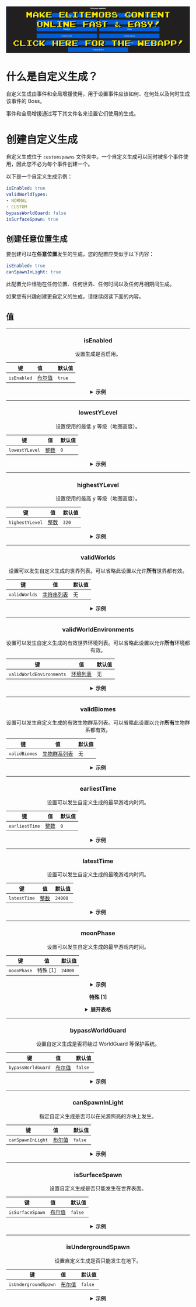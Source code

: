 [![webapp_banner.jpg](../../../img/wiki/webapp_banner.jpg)](https://magmaguy.com/webapp/webapp.html)

# 什么是自定义生成？

自定义生成由事件和全局增援使用，用于设置事件应该如何、在何处以及何时生成该事件的 Boss。

事件和全局增援通过写下其文件名来设置它们使用的生成。

# 创建自定义生成

自定义生成位于 `customspawns` 文件夹中。一个自定义生成可以同时被多个事件使用，因此您不必为每个事件创建一个。

以下是一个自定义生成示例：

```yaml
isEnabled: true
validWorldTypes:
- NORMAL
- CUSTOM
bypassWorldGuard: false
isSurfaceSpawn: true
```

## 创建任意位置生成
要创建可以在**任意位置**发生的生成，您的配置应类似于以下内容：

```yml
isEnabled: true
canSpawnInLight: true
```
此配置允许怪物在任何位置、任何世界、任何时间以及任何月相期间生成。

如果您有兴趣创建更自定义的生成，请继续阅读下面的内容。

## 值

<div align="center">

***

### isEnabled

设置生成是否启用。

| 键        | 值              | 默认值 |
|------------|:-----------------|--------|
| `isEnabled` | [布尔值](#布尔值) | `true` |

<details> 

<summary><b>示例</b></summary>

<div align="left">

```yml
isEnabled: true
```

</div>

</details>

***

### lowestYLevel

设置使用的最低 y 等级（地图高度）。

| 键            | 值                | 默认值 |
|----------------|:------------------:|--------|
| `lowestYLevel` | [整数](#整数)          | `0`    |

<details> 

<summary><b>示例</b></summary>

<div align="left">

```yml
lowestYLevel: 0
```

</div>

</details>

***

### highestYLevel

设置使用的最高 y 等级（地图高度）。

| 键            | 值                | 默认值 |
|----------------|:------------------:|--------|
| `highestYLevel` | [整数](#整数)          | `320`   |

<details> 

<summary><b>示例</b></summary>

<div align="left">

```yml
highestYLevel: 320
```

</div>

</details>

***

### validWorlds

设置可以发生自定义生成的世界列表。可以省略此设置以允许**所有**世界都有效。

| 键           | 值                     | 默认值 |
|---------------|:------------------------:|--------|
| `validWorlds` | [字符串列表](#字符串列表)      | 无      |

<details> 

<summary><b>示例</b></summary>

<div align="left">

```yml
validWorlds:
- 世界
- 欢乐之地
```

*如果您希望所有世界都有效，您可以不使用该设置或将其格式化如下：*

```yml
validWorlds: []
```

</div>

</details>

***

### validWorldEnvironments

设置可以发生自定义生成的有效世界环境列表。可以省略此设置以允许**所有**环境都有效。

| 键                      | 值                                                                           | 默认值 |
|--------------------------|:------------------------------------------------------------------------------:|--------|
| `validWorldEnvironments` | [环境列表](https://hub.spigotmc.org/javadocs/spigot/org/bukkit/WorldType.html) | 无      |

<details> 

<summary><b>示例</b></summary>

<div align="left">

```yml
validWorldEnvironments:
- FLAT
- LARGE_BIOMES
```

*如果您希望所有环境都有效，您可以不使用该设置或将其格式化如下：*

```yml
validWorldEnvironments: []
```

</div>

</details>

***

### validBiomes

设置可以发生自定义生成的有效生物群系列表。可以省略此设置以允许**所有**生物群系都有效。

| 键           | 值                                                                          | 默认值 |
|---------------|:-----------------------------------------------------------------------------:|--------|
| `validBiomes` | [生物群系列表](https://hub.spigotmc.org/javadocs/spigot/org/bukkit/block/Biome.html) | 无      |

<details> 

<summary><b>示例</b></summary>

<div align="left">

```yml
validBiomes:
- DESERT
- MUSHROOM_FIELDS
```

*如果您希望所有环境都有效，您可以不使用该设置或将其格式化如下：*

```yml
validBiomes: []
```

</div>

</details>

***

### earliestTime

设置可以发生自定义生成的最早游戏内时间。

| 键             | 值                | 默认值 |
|----------------|:------------------:|--------|
| `earliestTime` | [整数](#整数)          | `0`    |

<details> 

<summary><b>示例</b></summary>

<div align="left">

```yml
earliestTime: 0
```

</div>

</details>

***

### latestTime

设置可以发生自定义生成的最晚游戏内时间。

| 键           | 值                | 默认值    |
|---------------|:------------------:|-----------|
| `latestTime` | [整数](#整数)          | `24000` |

<details> 

<summary><b>示例</b></summary>

<div align="left">

```yml
latestTime: 24000
```

</div>

</details>

***

### moonPhase

设置可以发生自定义生成的最早游戏内时间。

| 键         | 值           | 默认值    |
|-------------|:------------:|-----------|
| `moonPhase` | 特殊 [1]      | `24000` |

<details> 

<summary><b>示例</b></summary>

<div align="left">

```yml
moonPhase: 24000
```

</div>

</details>

**特殊 [1]**

<details> 

<summary><b>展开表格</b></summary>

| 月相                 | 预览   |
|----------------------|:-------:|
| `NEW_MOON`         | 🌑      |
| `WAXING_CRESCENT`  | 🌒      |
| `FIRST_QUARTER`    | 🌓      |
| `WAXING_GIBBOUS`   | 🌔      |
| `FULL_MOON`        | 🌕      |
| `WANING_GIBBOUS`   | 🌖      |
| `WANING_CRESCENT`  | 🌘      |

</details>

***

### bypassWorldGuard

设置自定义生成是否将绕过 WorldGuard 等保护系统。

| 键                | 值              | 默认值  |
|--------------------|:-----------------|---------|
| `bypassWorldGuard` | [布尔值](#布尔值) | `false` |

<details> 

<summary><b>示例</b></summary>

<div align="left">

```yml
bypassWorldGuard: false
```

</div>

</details>

***

### canSpawnInLight

指定自定义生成是否可以在光源照亮的方块上发生。

| 键                | 值              | 默认值  |
|--------------------|:-----------------|---------|
| `canSpawnInLight` | [布尔值](#布尔值) | `false` |

<details> 

<summary><b>示例</b></summary>

<div align="left">

```yml
canSpawnInLight: false
```

</div>

</details>

***

### isSurfaceSpawn

设置自定义生成是否只能发生在世界表面。

| 键              | 值              | 默认值  |
|-----------------|:-----------------|---------|
| `isSurfaceSpawn` | [布尔值](#布尔值) | `false` |

<details> 

<summary><b>示例</b></summary>

<div align="left">

```yml
isSurfaceSpawn: false
```

</div>

</details>

***

### isUndergroundSpawn

设置自定义生成是否只能发生在地下。

| 键                  | 值              | 默认值  |
|----------------------|:-----------------|---------|
| `isUndergroundSpawn` | [布尔值](#布尔值) | `false` |

<details> 

<summary><b>示例</b></summary>

<div align="left">

```yml
isUndergroundSpawn: false
```

</div>

</details>

</div>



